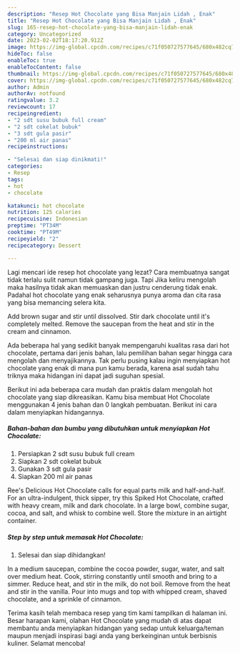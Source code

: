 ```yaml
---
description: "Resep Hot Chocolate yang Bisa Manjain Lidah , Enak"
title: "Resep Hot Chocolate yang Bisa Manjain Lidah , Enak"
slug: 165-resep-hot-chocolate-yang-bisa-manjain-lidah-enak
category: Uncategorized
date: 2023-02-02T18:17:20.912Z
image: https://img-global.cpcdn.com/recipes/c71f050727577645/680x482cq70/hot-chocolate-foto-resep-utama.jpg
hideToc: false
enableToc: true
enableTocContent: false
thumbnail: https://img-global.cpcdn.com/recipes/c71f050727577645/680x482cq70/hot-chocolate-foto-resep-utama.jpg
cover: https://img-global.cpcdn.com/recipes/c71f050727577645/680x482cq70/hot-chocolate-foto-resep-utama.jpg
author: Admin
authorAv: notfound
ratingvalue: 3.2
reviewcount: 17
recipeingredient:
- "2 sdt susu bubuk full cream"
- "2 sdt cokelat bubuk"
- "3 sdt gula pasir"
- "200 ml air panas"
recipeinstructions:

- "Selesai dan siap dinikmati!"
categories:
- Resep
tags:
- hot
- chocolate

katakunci: hot chocolate 
nutrition: 125 calories
recipecuisine: Indonesian
preptime: "PT34M"
cooktime: "PT49M"
recipeyield: "2"
recipecategory: Dessert

---
```



Lagi mencari ide resep hot chocolate yang lezat? Cara membuatnya sangat tidak terlalu sulit namun tidak gampang juga. Tapi Jika keliru mengolah maka hasilnya tidak akan memuaskan dan justru cenderung tidak enak. Padahal hot chocolate yang enak seharusnya punya aroma dan cita rasa yang bisa memancing selera kita.


Add brown sugar and stir until dissolved. Stir dark chocolate until it&#39;s completely melted. Remove the saucepan from the heat and stir in the cream and cinnamon.

Ada beberapa hal yang sedikit banyak mempengaruhi kualitas rasa dari hot chocolate, pertama dari jenis bahan, lalu pemilihan bahan segar hingga cara mengolah dan menyajikannya. Tak perlu pusing kalau ingin menyiapkan hot chocolate yang enak di mana pun kamu berada, karena asal sudah tahu triknya maka hidangan ini dapat jadi suguhan spesial.


Berikut ini ada beberapa cara mudah dan praktis dalam mengolah hot chocolate yang siap dikreasikan. Kamu bisa membuat Hot Chocolate menggunakan 4 jenis bahan dan 0 langkah pembuatan. Berikut ini cara dalam menyiapkan hidangannya.

<!--inarticleads1-->

##### Bahan-bahan dan bumbu yang dibutuhkan untuk menyiapkan Hot Chocolate:

1. Persiapkan 2 sdt susu bubuk full cream
1. Siapkan 2 sdt cokelat bubuk
1. Gunakan 3 sdt gula pasir
1. Siapkan 200 ml air panas


Ree&#39;s Delicious Hot Chocolate calls for equal parts milk and half-and-half. For an ultra-indulgent, thick sipper, try this Spiked Hot Chocolate, crafted with heavy cream, milk and dark chocolate. In a large bowl, combine sugar, cocoa, and salt, and whisk to combine well. Store the mixture in an airtight container. 

<!--inarticleads2-->

##### Step by step untuk memasak Hot Chocolate:


1. Selesai dan siap dihidangkan!

In a medium saucepan, combine the cocoa powder, sugar, water, and salt over medium heat. Cook, stirring constantly until smooth and bring to a simmer. Reduce heat, and stir in the milk, do not boil. Remove from the heat and stir in the vanilla. Pour into mugs and top with whipped cream, shaved chocolate, and a sprinkle of cinnamon. 

Terima kasih telah membaca resep yang tim kami tampilkan di halaman ini. Besar harapan kami, olahan Hot Chocolate yang mudah di atas dapat membantu anda menyiapkan hidangan yang sedap untuk keluarga/teman maupun menjadi inspirasi bagi anda yang berkeinginan untuk berbisnis kuliner. Selamat mencoba!

